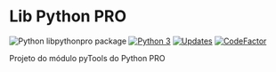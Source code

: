 # Lib Python PRO
![Python libpythonpro package](https://github.com/gilsondev/libpythonpro/workflows/Python%20libpythonpro%20package/badge.svg)
[![Python 3](https://pyup.io/repos/github/gilsondev/libpythonpro/python-3-shield.svg)](https://pyup.io/repos/github/gilsondev/libpythonpro/)
[![Updates](https://pyup.io/repos/github/gilsondev/libpythonpro/shield.svg)](https://pyup.io/repos/github/gilsondev/libpythonpro/)
[![CodeFactor](https://www.codefactor.io/repository/github/gilsondev/libpythonpro/badge)](https://www.codefactor.io/repository/github/gilsondev/libpythonpro)

Projeto do módulo pyTools do Python PRO